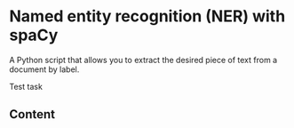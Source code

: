 # Named entity recognition (NER) with spaCy
A Python script that allows you to extract the desired piece of text from a document by label.

Test task
## Content
